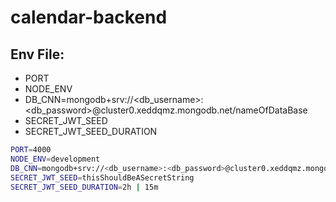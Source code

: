 # calendar-backend


## Env File:
- PORT
- NODE_ENV
- DB_CNN=mongodb+srv://<db_username>:<db_password>@cluster0.xeddqmz.mongodb.net/nameOfDataBase
- SECRET_JWT_SEED
- SECRET_JWT_SEED_DURATION

```bash
PORT=4000
NODE_ENV=development
DB_CNN=mongodb+srv://<db_username>:<db_password>@cluster0.xeddqmz.mongodb.net/calendar-db
SECRET_JWT_SEED=thisShouldBeASecretString
SECRET_JWT_SEED_DURATION=2h | 15m 
```
